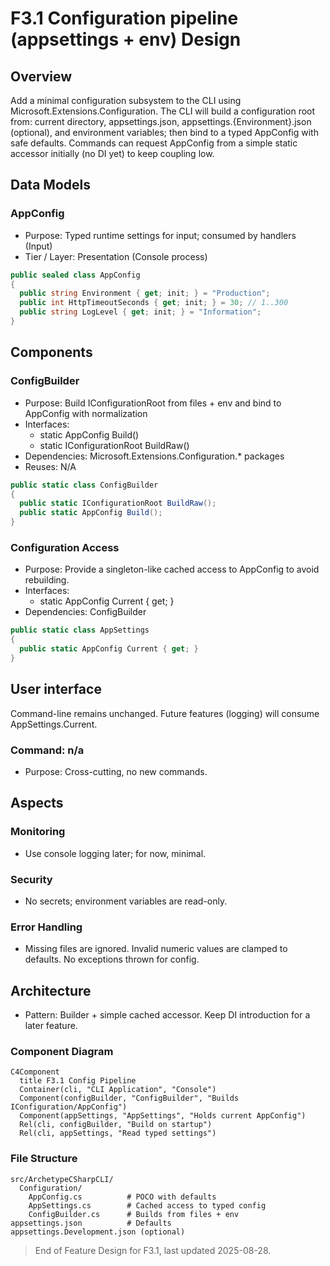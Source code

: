 # F3.1 Configuration pipeline (appsettings + env) Design 

## Overview

Add a minimal configuration subsystem to the CLI using Microsoft.Extensions.Configuration. The CLI will build a configuration root from: current directory, appsettings.json, appsettings.{Environment}.json (optional), and environment variables; then bind to a typed AppConfig with safe defaults. Commands can request AppConfig from a simple static accessor initially (no DI yet) to keep coupling low.

## Data Models

### AppConfig

- Purpose: Typed runtime settings for input; consumed by handlers (Input)
- Tier / Layer: Presentation (Console process)

```csharp
public sealed class AppConfig
{
  public string Environment { get; init; } = "Production";
  public int HttpTimeoutSeconds { get; init; } = 30; // 1..300
  public string LogLevel { get; init; } = "Information";
}
```

## Components

### ConfigBuilder

- Purpose: Build IConfigurationRoot from files + env and bind to AppConfig with normalization
- Interfaces:
  - static AppConfig Build()
  - static IConfigurationRoot BuildRaw()
- Dependencies: Microsoft.Extensions.Configuration.* packages
- Reuses: N/A
  
```csharp
public static class ConfigBuilder
{
  public static IConfigurationRoot BuildRaw();
  public static AppConfig Build();
}
```

### Configuration Access

- Purpose: Provide a singleton-like cached access to AppConfig to avoid rebuilding.
- Interfaces:
  - static AppConfig Current { get; }
- Dependencies: ConfigBuilder

```csharp
public static class AppSettings
{
  public static AppConfig Current { get; }
}
```

## User interface

Command-line remains unchanged. Future features (logging) will consume AppSettings.Current.

### Command: n/a

- Purpose: Cross-cutting, no new commands.

## Aspects

### Monitoring

- Use console logging later; for now, minimal.

### Security

- No secrets; environment variables are read-only.

### Error Handling

- Missing files are ignored. Invalid numeric values are clamped to defaults. No exceptions thrown for config.

## Architecture

- Pattern: Builder + simple cached accessor. Keep DI introduction for a later feature.

### Component Diagram

```mermaid
C4Component
  title F3.1 Config Pipeline
  Container(cli, "CLI Application", "Console")
  Component(configBuilder, "ConfigBuilder", "Builds IConfiguration/AppConfig")
  Component(appSettings, "AppSettings", "Holds current AppConfig")
  Rel(cli, configBuilder, "Build on startup")
  Rel(cli, appSettings, "Read typed settings")
```

### File Structure

```plaintext
src/ArchetypeCSharpCLI/
  Configuration/
    AppConfig.cs          # POCO with defaults
    AppSettings.cs        # Cached access to typed config
    ConfigBuilder.cs      # Builds from files + env
appsettings.json          # Defaults
appsettings.Development.json (optional)
```

> End of Feature Design for F3.1, last updated 2025-08-28.
